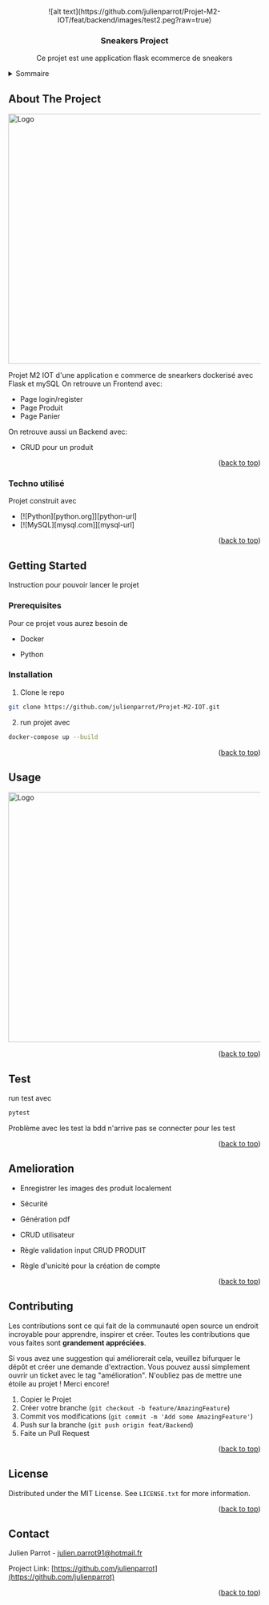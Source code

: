 <!-- PROJECT LOGO -->
<br />
<div align="center">
    ![alt text](https://github.com/julienparrot/Projet-M2-IOT/feat/backend/images/test2.peg?raw=true)

  <h3 align="center">Sneakers Project</h3>

  <p align="center">
    Ce projet est une application flask ecommerce de sneakers
    <br />
  </p>
</div>

<!-- TABLE OF CONTENTS -->
<details>
  <summary>Sommaire</summary>
  <ol>
    <li>
      <a href="#about-the-project">About The Project</a>
      <ul>
        <li><a href="#built-with">Construit avec</a></li>
      </ul>
    </li>
    <li>
      <a href="#getting-started">Pour commencer</a>
      <ul>
        <li><a href="#prerequisites">Prerequisites</a></li>
        <li><a href="#installation">Installation</a></li>
      </ul>
    </li>
    <li><a href="#test">Test</a></li>
    <li><a href="#usage">Usage</a></li>
    <li><a href="#amelioration">Amelioration</a></li>
    <li><a href="#contributing">Contribution</a></li>
    <li><a href="#license">License</a></li>
    <li><a href="#contact">Contact</a></li>
  </ol>
</details>

<!-- ABOUT THE PROJECT -->

## About The Project

<img src="images/docs/doc1.jpeg" alt="Logo" width="700" height="500">

Projet M2 IOT d'une application e commerce de snearkers dockerisé avec Flask et mySQL
On retrouve un Frontend avec:

- Page login/register
- Page Produit
- Page Panier

On retrouve aussi un Backend avec:

- CRUD pour un produit

<p align="right">(<a href="#readme-top">back to top</a>)</p>

### Techno utilisé

Projet construit avec

- [![Python][python.org]][python-url]
- [![MySQL][mysql.com]][mysql-url]

<p align="right">(<a href="#readme-top">back to top</a>)</p>

<!-- GETTING STARTED -->

## Getting Started

Instruction pour pouvoir lancer le projet

### Prerequisites

Pour ce projet vous aurez besoin de

- Docker

- Python

### Installation

1.  Clone le repo

```sh
git clone https://github.com/julienparrot/Projet-M2-IOT.git
```

2. run projet avec

```sh
docker-compose up --build
```

<p align="right">(<a href="#readme-top">back to top</a>)</p>

<!-- USAGE EXAMPLES -->

## Usage

<img src="images/docs/doc2.jpeg" alt="Logo" width="700" height="500">

<p align="right">(<a href="#readme-top">back to top</a>)</p>

<!-- TEST -->

## Test

run test avec

```sh
pytest
```

Problème avec les test la bdd n'arrive pas se connecter pour les test

<p align="right">(<a href="#readme-top">back to top</a>)</p>

<!-- Feature à apporter -->

## Amelioration

- Enregistrer les images des produit localement

- Sécurité

- Génération pdf

- CRUD utilisateur

- Règle validation input CRUD PRODUIT

- Règle d'unicité pour la création de compte

<p align="right">(<a href="#readme-top">back to top</a>)</p>

<!-- CONTRIBUTING -->

## Contributing

Les contributions sont ce qui fait de la communauté open source un endroit incroyable pour apprendre, inspirer et créer. Toutes les contributions que vous faites sont **grandement appréciées**.

Si vous avez une suggestion qui améliorerait cela, veuillez bifurquer le dépôt et créer une demande d'extraction. Vous pouvez aussi simplement ouvrir un ticket avec le tag "amélioration".
N'oubliez pas de mettre une étoile au projet ! Merci encore!

1. Copier le Projet
2. Créer votre branche (`git checkout -b feature/AmazingFeature`)
3. Commit vos modifications (`git commit -m 'Add some AmazingFeature'`)
4. Push sur la branche (`git push origin feat/Backend`)
5. Faite un Pull Request

<p align="right">(<a href="#readme-top">back to top</a>)</p>

<!-- LICENSE -->

## License

Distributed under the MIT License. See `LICENSE.txt` for more information.

<p align="right">(<a href="#readme-top">back to top</a>)</p>

<!-- CONTACT -->

## Contact

Julien Parrot - julien.parrot91@hotmail.fr

Project Link: [https://github.com/julienparrot](https://github.com/julienparrot)

<p align="right">(<a href="#readme-top">back to top</a>)</p>
